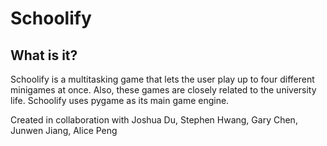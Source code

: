 # Schoolify

## What is it?
Schoolify is a multitasking game that lets the user play up to four different minigames at once. Also, these games are closely related to the university life. Schoolify uses pygame as its main game engine.

Created in collaboration with Joshua Du, Stephen Hwang, Gary Chen, Junwen Jiang, Alice Peng
